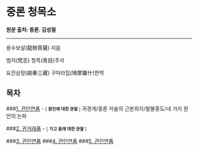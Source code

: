 # 중론 청목소

__원문 출처: 중론. 김성철__

---

용수보살(龍樹菩薩) 지음

범지(梵志) 청목(靑目)주석

요진삼장(姚秦三藏) 구마라집(鳩摩羅什)한역


## 목차

###[1. 관인연품](./1-관인연품.md) -  <small>[ __원인에 대한 관찰__ ]</small>
귀경게/중론 저술의 근본취지/팔불중도/네 가지 원인의 논파

###[2. 관거래품](./1-관인연품.md) -  <small>[ __가고 옴에 대한 관찰__ ]</small>

###[3. 관인연품](./1-관인연품.md)
###[4. 관인연품](./1-관인연품.md)
###[5. 관인연품](./1-관인연품.md)